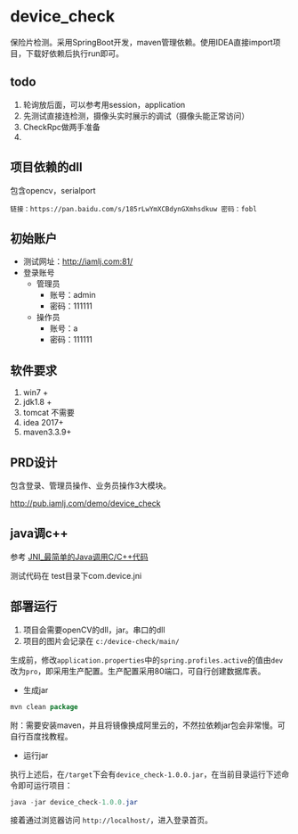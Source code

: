 # device_check

保险片检测。采用SpringBoot开发，maven管理依赖。使用IDEA直接import项目，下载好依赖后执行run即可。


## todo

1. 轮询放后面，可以参考用session，application
2. 先测试直接连检测，摄像头实时展示的调试（摄像头能正常访问）
3. CheckRpc做两手准备
4. 


## 项目依赖的dll

包含opencv，serialport

```
链接：https://pan.baidu.com/s/185rLwYmXCBdynGXmhsdkuw 密码：fobl
```

## 初始账户

- 测试网址：http://iamlj.com:81/
- 登录账号
    + 管理员
        + 账号：admin
        + 密码：111111
    + 操作员
        + 账号：a
        + 密码：111111

## 软件要求

1. win7 +
2. jdk1.8 +
3. tomcat 不需要
4. idea 2017+ 
5. maven3.3.9+

## PRD设计

包含登录、管理员操作、业务员操作3大模块。

http://pub.iamlj.com/demo/device_check


## java调c++

参考 [JNI_最简单的Java调用C/C++代码](https://blog.csdn.net/wwj_748/article/details/28136061)

测试代码在 test目录下com.device.jni

## 部署运行

1. 项目会需要openCV的dll，jar。串口的dll
2. 项目的图片会记录在 `c:/device-check/main/`


生成前，修改`application.properties`中的`spring.profiles.active`的值由`dev`
改为`pro`，即采用生产配置。生产配置采用80端口，可自行创建数据库表。

- 生成jar

```java 
mvn clean package
```

附：需要安装maven，并且将镜像换成阿里云的，不然拉依赖jar包会非常慢。可自行百度找教程。

- 运行jar

执行上述后，在`/target`下会有`device_check-1.0.0.jar`，在当前目录运行下述命令即可运行项目：

```java 
java -jar device_check-1.0.0.jar
```

接着通过浏览器访问 `http://localhost/`，进入登录首页。